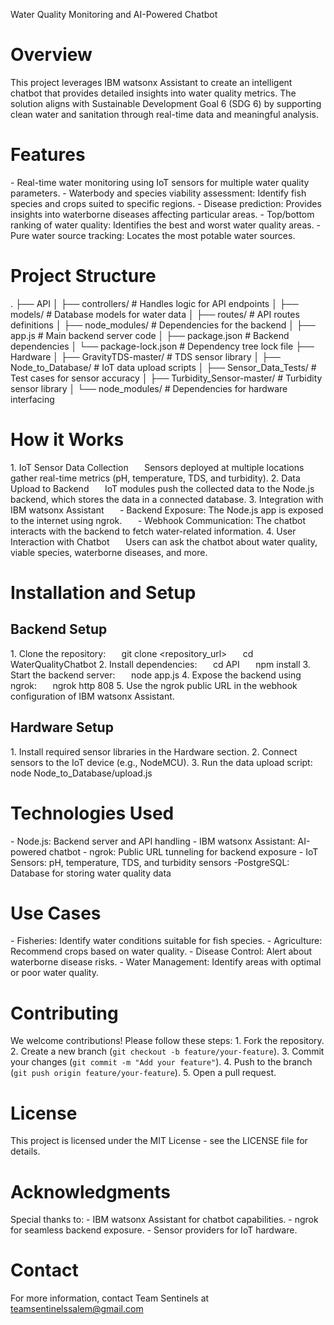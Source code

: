 Water Quality Monitoring and AI-Powered Chatbot
# **Overview**
This project leverages IBM watsonx Assistant to create an intelligent chatbot that provides detailed insights into water quality metrics. The solution aligns with Sustainable Development Goal 6 (SDG 6) by supporting clean water and sanitation through real-time data and meaningful analysis.
# **Features**
\- Real-time water monitoring using IoT sensors for multiple water quality parameters.
\- Waterbody and species viability assessment: Identify fish species and crops suited to specific regions.
\- Disease prediction: Provides insights into waterborne diseases affecting particular areas.
\- Top/bottom ranking of water quality: Identifies the best and worst water quality areas.
\- Pure water source tracking: Locates the most potable water sources.
# **Project Structure**

.
├── API
│   ├── controllers/        # Handles logic for API endpoints
│   ├── models/             # Database models for water data
│   ├── routes/             # API routes definitions
│   ├── node\_modules/       # Dependencies for the backend
│   ├── app.js              # Main backend server code
│   ├── package.json        # Backend dependencies
│   └── package-lock.json   # Dependency tree lock file
├── Hardware
│   ├── GravityTDS-master/  # TDS sensor library
│   ├── Node\_to\_Database/   # IoT data upload scripts
│   ├── Sensor\_Data\_Tests/  # Test cases for sensor accuracy
│   ├── Turbidity\_Sensor-master/ # Turbidity sensor library
│   └── node\_modules/       # Dependencies for hardware interfacing
# **How it Works**
1\. IoT Sensor Data Collection
`   `Sensors deployed at multiple locations gather real-time metrics (pH, temperature, TDS, and turbidity).
2\. Data Upload to Backend
`   `IoT modules push the collected data to the Node.js backend, which stores the data in a connected database.
3\. Integration with IBM watsonx Assistant
`   `- Backend Exposure: The Node.js app is exposed to the internet using ngrok.
`   `- Webhook Communication: The chatbot interacts with the backend to fetch water-related information.
4\. User Interaction with Chatbot
`   `Users can ask the chatbot about water quality, viable species, waterborne diseases, and more.
# **Installation and Setup**
## **Backend Setup**
1\. Clone the repository:
`   `git clone <repository\_url>
`   `cd WaterQualityChatbot
2\. Install dependencies:
`   `cd API
`   `npm install
3\. Start the backend server:
`   `node app.js
4\. Expose the backend using ngrok:
`   `ngrok http 808
5\. Use the ngrok public URL in the webhook configuration of IBM watsonx Assistant.
## **Hardware Setup**
1\. Install required sensor libraries in the Hardware section.
2\. Connect sensors to the IoT device (e.g., NodeMCU).
3\. Run the data upload script:
`   `node Node\_to\_Database/upload.js
# **Technologies Used**
\- Node.js: Backend server and API handling
\- IBM watsonx Assistant: AI-powered chatbot
\- ngrok: Public URL tunneling for backend exposure
\- IoT Sensors: pH, temperature, TDS, and turbidity sensors
-PostgreSQL: Database for storing water quality data
# **Use Cases**
\- Fisheries: Identify water conditions suitable for fish species.
\- Agriculture: Recommend crops based on water quality.
\- Disease Control: Alert about waterborne disease risks.
\- Water Management: Identify areas with optimal or poor water quality.
# **Contributing**
We welcome contributions! Please follow these steps:
1\. Fork the repository.
2\. Create a new branch (`git checkout -b feature/your-feature`).
3\. Commit your changes (`git commit -m "Add your feature"`).
4\. Push to the branch (`git push origin feature/your-feature`).
5\. Open a pull request.
# **License**
This project is licensed under the MIT License - see the LICENSE file for details.
# **Acknowledgments**
Special thanks to:
\- IBM watsonx Assistant for chatbot capabilities.
\- ngrok for seamless backend exposure.
\- Sensor providers for IoT hardware.
# **Contact**
For more information, contact Team Sentinels at teamsentinelssalem@gmail.com
